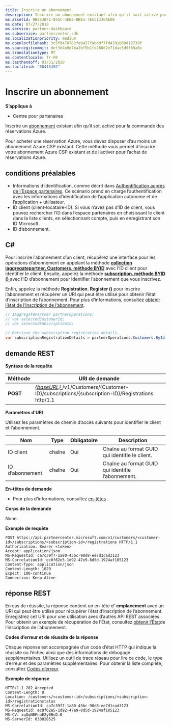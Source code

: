```yaml
---
title: Inscrire un abonnement
description: Inscrire un abonnement existant afin qu’il soit activé pour la commande des réservations Azure.
ms.assetid: 9B853BF2-855C-4EB3-BBE5-7ECC1336AE08
ms.date: 07/27/2018
ms.service: partner-dashboard
ms.subservice: partnercenter-sdk
ms.localizationpriority: medium
ms.openlocfilehash: 3c5fd478782fa9437fabddf7fd4391069d12739f
ms.sourcegitcommit: def3d4b9d7ba2bf5b1fd268d2e71dae5d5f65a6e
ms.translationtype: MT
ms.contentlocale: fr-FR
ms.lasthandoff: 03/31/2020
ms.locfileid: "80415492"
---
```

# <a name="register-a-subscription"></a>Inscrire un abonnement


**S’applique à**

- Centre pour partenaires

Inscrire un [abonnement](subscription-resources.md) existant afin qu’il soit activé pour la commande des réservations Azure.  

Pour acheter une réservation Azure, vous devez disposer d’au moins un abonnement Azure CSP existant. Cette méthode vous permet d’inscrire votre abonnement Azure CSP existant et de l’activer pour l’achat de réservations Azure. 

## <a name="span-idprerequisitesspan-idprerequisitesspan-idprerequisitesprerequisites"></a><span id="Prerequisites"/><span id="prerequisites"/><span id="PREREQUISITES"/>conditions préalables


- Informations d’identification, comme décrit dans [Authentification auprès de l’Espace partenaires](partner-center-authentication.md). Ce scénario prend en charge l’authentification avec les informations d’identification de l’application autonome et de l’application + utilisateur.
- ID client (client-locataire-ID). Si vous n’avez pas d’ID de client, vous pouvez rechercher l’ID dans l’espace partenaires en choisissant le client dans la liste clients, en sélectionnant compte, puis en enregistrant son ID Microsoft.
- ID d’abonnement.

## <a name="span-idc_span-idc_c"></a><span id="C_"/><span id="c_"/>C#


Pour inscrire l’abonnement d’un client, récupérez une interface pour les opérations d’abonnement en appelant la méthode [**collection iaggregatepartner. Customers. méthode BYID**](https://docs.microsoft.com/dotnet/api/microsoft.store.partnercenter.customers.icustomercollection.byid) avec l’ID client pour identifier le client. Ensuite, appelez la méthode [**subscription. méthode BYID ()** ](https://docs.microsoft.com/dotnet/api/microsoft.store.partnercenter.subscriptions.isubscriptioncollection.byid) avec l’ID d’abonnement pour identifier l’abonnement que vous inscrivez. 

Enfin, appelez la méthode **Registration. Register ()** pour inscrire l’abonnement et récupérer un URI qui peut être utilisé pour obtenir l’état d’inscription de l’abonnement. Pour plus d’informations, consultez [obtenir l’état de l’inscription de l’abonnement](get-subscription-registration-status.md).

``` csharp
// IAggregatePartner partnerOperations;
// var selectedCustomerId;
// var selectedSubscriptionId;

// Retrieve the subscription registration details.
var subscriptionRegistrationDetails = partnerOperations.Customers.ById(selectedCustomerId).Subscriptions.ById(selectedSubscriptionId).Registration.Register();
```


## <a name="span-idrest_requestspan-idrest_requestspan-idrest_requestrest-request"></a><span id="REST_Request"/><span id="rest_request"/><span id="REST_REQUEST"/>demande REST


**Syntaxe de la requête**

| Méthode    | URI de demande                                                                                                                        |
|-----------|------------------------------------------------------------------------------------------------------------------------------------|
| **POST**  | [ *{baseURL}* ](partner-center-rest-urls.md)/v1/Customers/{Customer-ID}/subscriptions/{subscription-ID}/Registrations http/1.1 |

 

**Paramètres d’URI**

Utilisez les paramètres de chemin d’accès suivants pour identifier le client et l’abonnement. 

| Nom                    | Type       | Obligatoire | Description                                                   |
|-------------------------|------------|----------|---------------------------------------------------------------|
| ID client             | chaîne     | Oui      | Chaîne au format GUID qui identifie le client.         |
| ID d’abonnement         | chaîne     | Oui      | Chaîne au format GUID qui identifie l’abonnement.     |

 

**En-têtes de demande**

- Pour plus d’informations, consultez [en-têtes](headers.md) .

**Corps de la demande**

None.

**Exemple de requête**

```http
POST https://api.partnercenter.microsoft.com/v1/customers/<customer-id>/subscriptions/<subscription-id>/registrations HTTP/1.1
Authorization: Bearer <token>
Accept: application/json
MS-RequestId: ca7c39f7-1a80-43bc-90d8-ee7d1cad3123
MS-CorrelationId: ec8f62e5-1d92-47e9-8d5d-1924af105123
Content-Type: application/json
Content-Length: 1029
Expect: 100-continue
Connection: Keep-Alive
```

## <a name="span-idrest_responsespan-idrest_responsespan-idrest_responserest-response"></a><span id="REST_Response"/><span id="rest_response"/><span id="REST_RESPONSE"/>réponse REST


En cas de réussite, la réponse contient un en-tête d' **emplacement** avec un URI qui peut être utilisé pour récupérer l’état d’inscription de l’abonnement. Enregistrez cet URI pour une utilisation avec d’autres API REST associées. Pour obtenir un exemple de récupération de l’État, consultez [obtenir l’État](get-subscription-registration-status.md)de l’inscription de l’abonnement. 

**Codes d’erreur et de réussite de la réponse**

Chaque réponse est accompagnée d’un code d’état HTTP qui indique la réussite ou l’échec ainsi que des informations de débogage supplémentaires. Utilisez un outil de trace réseau pour lire ce code, le type d’erreur et des paramètres supplémentaires. Pour obtenir la liste complète, consultez [Codes d’erreur](error-codes.md).

**Exemple de réponse**

```http
HTTP/1.1 202 Accepted
Content-Length: 0
Location: /customers/<customer-id>/subscriptions/<subscription-id>/registrationstatus
MS-CorrelationId: ca7c39f7-1a80-43bc-90d8-ee7d1cad3123
MS-RequestId: ec8f62e5-1d92-47e9-8d5d-1924af105123
MS-CV: iqOqN0FnaE2y0HcD.0
MS-ServerId: 030020525
```

 

 




